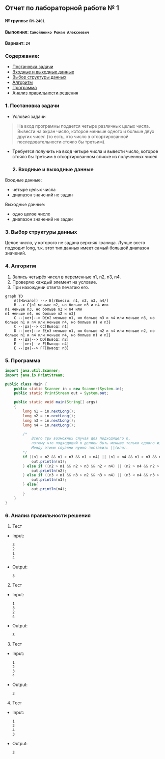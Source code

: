 ## Отчет по лабораторной работе № 1

#### № группы: `ПМ-2401`

#### Выполнил: `Самойленко Роман Алексеевич`

#### Вариант: `24`

### Cодержание:

- [Постановка задачи](#1-постановка-задачи)
- [Входные и выходные данные](#2-входные-и-выходные-данные)
- [Выбор структуры данных](#3-выбор-структуры-данных)
- [Алгоритм](#4-алгоритм)
- [Программа](#5-программа)
- [Анализ правильности решения](#6-анализ-правильности-решения)

### 1. Постановка задачи

- Условия задачи

> На вход программы подается четыре различных целых числа. Вывести на
экран число, которое меньше одного и больше двух других чисел (то есть,
это число в отсортированной последовательности стояло бы третьим).


- Требуется получить на вход четыре числа и вывести число, которое стояло бы третьим в отсортированном списке из полученных чисел

  ### 2. Входные и выходные данные

Входные данные:
- четыре целых числа
- диапазон значений не задан

Выходные данные:
- одно целое число
- диапазон значений не задан

### 3. Выбор структуры данных

Целое число, у которого не задана верхняя граница. Лучше всего подходит long, т.к. этот тип данных имеет самый большой диапазон значений.

### 4. Алгоритм

1. Запись четырёх чисел в переменные n1, n2, n3, n4.
2. Проверяю каждый элемент на условие.
3. При нахожднии ответа печатаю его.

```mermaid
graph TD
    A([Начало]) --> B[/Ввести: n1, n2, n3, n4/]
    B --> C{n1 меньше n2, но больше n3 и n4 или
n1 меньше n3, но больше n2 и n4 или
n1 меньше n4, но больше n2 и n3}
    C --|нет|--> D{n2 меньше n1, но больше n3 и n4 или меньше n3, но больше n1 и n4 или меньше n4, но больше n1 и n3}
    C --|да|--> CC[Вывод: n1]
    D --|нет|--> E{n3 меньше n1, но больше n2 и n4 или меньше n2, но больше n1 и n4 или меньше n4, но больше n1 и n2}
    D --|да|--> DD[Вывод: n2]
    E --|нет|--> F[Вывод: n4]
    E --|да|--> FF[Вывод: n3]
```

### 5. Программа

```java
import java.util.Scanner;
import java.io.PrintStream;

public class Main {
    public static Scanner in = new Scanner(System.in);
    public static PrintStream out = System.out;

    public static void main(String[] args)
    {
        long n1 = in.nextLong();
        long n2 = in.nextLong();
        long n3 = in.nextLong();
        long n4 = in.nextLong();

        /*
            Всего три возможных случая для подходящего n,
            потому что подходящий n должен быть меньше только одного из трёх оставшихся n.
            Между этими слуаями нужно поставить ||(или).
        */
        if ((n1 > n2 && n1 > n3 && n1 < n4) || (n1 > n4 && n1 > n3 && n1 < n2) || (n1 > n4 && n1 > n2 && n1 < n3)) {
            out.println(n1);
        } else if ((n2 > n1 && n2 > n3 && n2 < n4) || (n2 > n4 && n2 > n3 && n2 < n1) || (n2 > n4 && n2 > n1 && n2 < n3)) {
            out.println(n2);
        } else if ((n3 < n1 && n3 > n2 && n3 > n4) || (n3 < n4 && n3 > n2 && n3 > n1) || (n3 < n2 && n3 > n1 && n3 > n4)) {
            out.println(n3);
        } else{
            out.println(n4);
        }
    }
}
```

### 6. Анализ правильности решения

1. Тест

- Input:
    ```
    3
    2
    1
    4
    ```

- Output:
    ```
    3
    ```

2. Тест

- Input:
    ```
    1
    3
    2
    4
    ```

- Output:
    ```
    3
    ```

3. Тест

- Input:
    ```
    1
    2
    3
    4
    ```

- Output:
    ```
    3
    ```
4. Тест

- Input:
    ```
    1
    2
    4
    3
    ```

- Output:
    ```
    3
    ```
